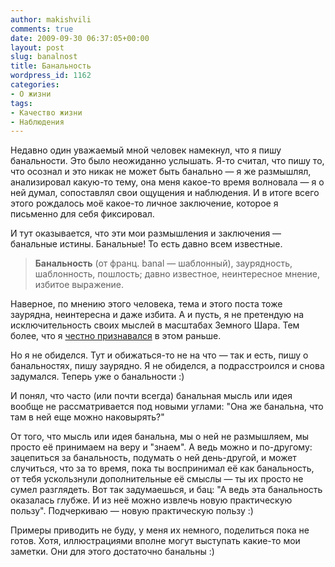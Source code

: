 ```yaml
---
author: makishvili
comments: true
date: 2009-09-30 06:37:05+00:00
layout: post
slug: banalnost
title: Банальность
wordpress_id: 1162
categories:
- О жизни
tags:
- Качество жизни
- Наблюдения
---
```


Недавно один уважаемый мной человек намекнул, что я пишу банальности.<!-- more -->
Это было неожиданно услышать. Я-то считал, что пишу то, что осознал и это никак не может быть банально — я же размышлял, анализировал какую-то тему, она меня какое-то время волновала — я о ней думал, сопоставлял свои ощущения и наблюдения. И в итоге всего этого рождалось моё какое-то личное заключение, которое я письменно для себя фиксировал.

И тут оказывается, что эти мои размышления и заключения — банальные истины. Банальные! То есть давно всем известные.



> **Банальность**
(от франц. banal — шаблонный), заурядность, шаблонность, пошлость; давно известное, неинтересное мнение, избитое выражение.




Наверное, по мнению этого человека, тема и этого поста тоже заурядна, неинтересна и даже избита. А и пусть, я не претендую на исключительность своих мыслей в масштабах Земного Шара. Тем более, что я [честно признавался](http://makishvili.com/2009/03/samovyrazhenie-i-smysl/#self) в этом раньше.

Но я не обиделся.
Тут и обижаться-то не на что — так и есть, пишу о банальностях, пишу заурядно. Я не обиделся, а подрасстроился и снова задумался. Теперь уже о банальности :)

И понял, что часто (или почти всегда) банальная мысль или идея вообще не рассматривается под новыми углами: "Она же банальна, что там в ней еще можно наковырять?"

От того, что мысль или идея банальна, мы о ней не размышляем, мы просто её принимаем на веру и "знаем". А ведь можно и по-другому: зацепиться за банальность, подумать о ней день-другой, и может случиться, что за то время, пока ты воспринимал её как банальность, от тебя ускользнули дополнительные её смыслы — ты их просто не сумел разглядеть. Вот так задумаешься, и бац: "А ведь эта банальность оказалась глубже. И из неё можно извлечь новую практическую пользу".
Подчеркиваю — новую практическую пользу :)

Примеры приводить не буду, у меня их немного, поделиться пока не готов. Хотя, иллюстрациями вполне могут выступать какие-то мои заметки. Они для этого достаточно банальны :)
